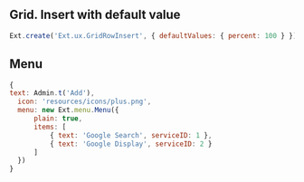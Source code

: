 ## Grid. Insert with default value
```js
Ext.create('Ext.ux.GridRowInsert', { defaultValues: { percent: 100 } })
```

## Menu
```js
{
text: Admin.t('Add'),
  icon: 'resources/icons/plus.png',
  menu: new Ext.menu.Menu({
      plain: true,
      items: [
          { text: 'Google Search', serviceID: 1 },
          { text: 'Google Display', serviceID: 2 }
      ]
  })
}
```
